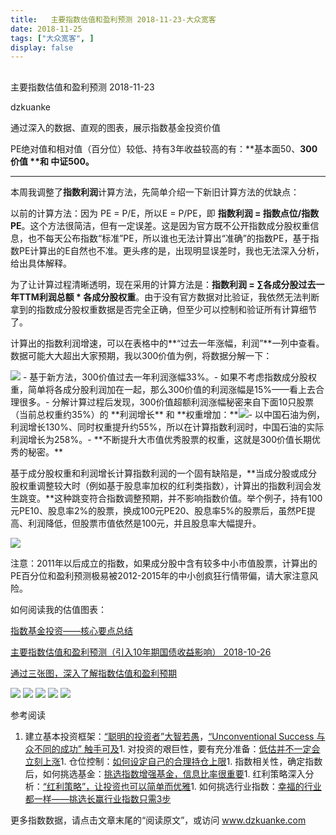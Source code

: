 ```yaml
---
title:   主要指数估值和盈利预测 2018-11-23-大众宽客
date: 2018-11-25
tags: ["大众宽客", ]
display: false
---
```



## 



主要指数估值和盈利预测 2018-11-23




dzkuanke




通过深入的数据、直观的图表，展示指数基金投资价值


PE绝对值和相对值（百分位）较低、持有3年收益较高的有：**基本面50、<strong style="white-space: normal;">300价值&nbsp;**和 中证500。</strong>

****



本周我调整了**指数利润**计算方法，先简单介绍一下新旧计算方法的优缺点：



以前的计算方法：因为 PE = P/E，所以E = P/PE，即 **指数利润 = 指数点位/指数PE**。这个方法很简洁，但有一定误差。这是因为官方既不公开指数成分股权重信息，也不每天公布指数“标准”PE，所以谁也无法计算出“准确”的指数PE，基于指数PE计算出的E自然也不准。更头疼的是，出现明显误差时，我也无法深入分析，给出具体解释。



为了让计算过程清晰透明，现在采用的计算方法是：**指数利润 = ∑各成分股过去一年TTM利润总额 * 各成分股权重**。由于没有官方数据对比验证，我依然无法判断拿到的指数成分股权重数据是否完全正确，但至少可以控制和验证所有计算细节了。



计算出的指数利润增速，可以在表格中的**“过去一年涨幅，利润”**一列中查看。数据可能大大超出大家预期，我以300价值为例，将数据分解一下：

<img class="" data-copyright="0" data-ratio="0.6" data-s="300,640" src="https://mmbiz.qpic.cn/mmbiz_png/PKw3FQPmhIjlicTbytkpEMc4H11tbQV42ekUspsLTFYgrAUwKdxJzy1Bn7D3Gvp1uKSCfuOElL9r1QerpnWrVRg/640?wx_fmt=png" data-type="png" data-w="1200" style="white-space: normal;"/>
- 基于新方法，300价值过去一年利润涨幅33%。- 如果不考虑指数成分股权重，简单将各成分股利润加在一起，那么300价值的利润涨幅是15%——看上去合理很多。- 分解计算过程后发现，300价值超额利润涨幅秘密来自下面10只股票（当前总权重约35%）的&nbsp;**利润增长**&nbsp;和&nbsp;**权重增加：**<img class="" data-copyright="0" data-ratio="0.7170868347338936" data-s="300,640" src="https://mmbiz.qpic.cn/mmbiz_png/PKw3FQPmhIjlicTbytkpEMc4H11tbQV42SLghIwAxaJw0DzbptcWOWPAApmzktTs1KwVHRbRcF4UzUsQ3KG7SRQ/640?wx_fmt=png" data-type="png" data-w="714" style=""/>- 以中国石油为例，利润增长130%、同时权重提升约55%，所以在计算指数利润时，中国石油的实际利润增长为258%。- **不断提升大市值优秀股票的权重，这就是300价值长期优秀的秘密。**


基于成分股权重和利润增长计算指数利润的一个固有缺陷是，**当成分股或成分股权重调整较大时（例如基于股息率加权的红利类指数），计算出的指数利润会发生跳变。**这种跳变符合指数调整预期，并不影响指数价值。举个例子，持有100元PE10、股息率2%的股票，换成100元PE20、股息率5%的股票后，虽然PE提高、利润降低，但股票市值依然是100元，并且股息率大幅提升。



<img class="" data-copyright="0" data-ratio="0.6" data-s="300,640" src="https://mmbiz.qpic.cn/mmbiz_png/PKw3FQPmhIjlicTbytkpEMc4H11tbQV42nGAQH2FVwIF6icMibObQcMagza3hQxlC661r9zWibXYgiaDIydljNDU1aA/640?wx_fmt=png" data-type="png" data-w="1200" style=""/>





注意：2011年以后成立的指数<h-char unicode="ff0c" class="">，</h-char>如果成分股中含有较多中小市值股票<h-char unicode="ff0c" class="">，</h-char>计算出的PE百分位和盈利预测极易被2012-2015年的中小创疯狂行情带偏<h-char unicode="ff0c" class="">，</h-char>请大家注意风险。



如何阅读我的估值图表：

[指数基金投资——核心要点总结](http://mp.weixin.qq.com/s?__biz=MzAwMTc1MDcwNw==&amp;mid=2648273120&amp;idx=1&amp;sn=4966cf6e399ae890908ad8d5aea65b82&amp;chksm=82f9333cb58eba2af347d359dd9514583fab1c419362b17cd01ed8f2e5ad8375ecb0ef4eab33&amp;scene=21#wechat_redirect)

[主要指数估值和盈利预测（引入10年期国债收益影响） 2018-10-26](http://mp.weixin.qq.com/s?__biz=MzAwMTc1MDcwNw==&amp;mid=2648273338&amp;idx=1&amp;sn=87de10e1239c2c6d16d06d0cc288700c&amp;chksm=82f93266b58ebb701978167549d74dcb6bcc57a08a78fb8a6905a9509a0d1875a94de4d066cc&amp;scene=21#wechat_redirect)

[通过三张图，深入了解指数估值和盈利预期](http://mp.weixin.qq.com/s?__biz=MzAwMTc1MDcwNw==&amp;mid=2648272932&amp;idx=1&amp;sn=3c59f8e37a725396d20f150d499bfed9&amp;chksm=82f933f8b58ebaeed34a6e2998fcda433b5bd0b3dedf2b2601b0665859f2cdb8f757c90cea3c&amp;scene=21#wechat_redirect)



<img class="" data-copyright="0" data-ratio="1" data-s="300,640" src="https://mmbiz.qpic.cn/mmbiz_png/PKw3FQPmhIjlicTbytkpEMc4H11tbQV42pzrlIJkhMVp2X3gRclBK1yhDLSxZa87Xv1CicXic5gibYJrdib7bjGZB8g/640?wx_fmt=png" data-type="png" data-w="960" style=""/>

<img class="" data-copyright="0" data-ratio="1.2405745062836624" data-s="300,640" src="https://mmbiz.qpic.cn/mmbiz_png/PKw3FQPmhIjlicTbytkpEMc4H11tbQV42IomniccRr1uhAcsxaOj5NxPxskC9X9AKtSDdpAneqmzJzTMcNUDFl5w/640?wx_fmt=png" data-type="png" data-w="1114" style=""/>

<img class="" data-copyright="0" data-ratio="0.6" data-s="300,640" src="https://mmbiz.qpic.cn/mmbiz_png/PKw3FQPmhIjlicTbytkpEMc4H11tbQV42CxIsbCDy6lspfLqstyQtIIVON00c2ysBp2WwtZG52VhK4Z3YXeaO8g/640?wx_fmt=png" data-type="png" data-w="1200" style=""/>

<img class="" data-copyright="0" data-ratio="0.6" data-s="300,640" src="https://mmbiz.qpic.cn/mmbiz_png/PKw3FQPmhIjlicTbytkpEMc4H11tbQV422KEPag20Buekibyhy9ts8Oc0CUL0wOibKspNHvq6WPujpRkxibvp5RX0A/640?wx_fmt=png" data-type="png" data-w="1200" style=""/>

<img class="" data-copyright="0" data-ratio="0.6" data-s="300,640" src="https://mmbiz.qpic.cn/mmbiz_png/PKw3FQPmhIjlicTbytkpEMc4H11tbQV42AQMkzPbmNVLrZvmZyEHibicJXhsN7oibdSdWfjfyBySrZSGSdGzNLMduA/640?wx_fmt=png" data-type="png" data-w="1200" style=""/>

参考阅读
1. 建立基本投资框架：[“聪明的投资者”大智若愚](http://mp.weixin.qq.com/s?__biz=MzAwMTc1MDcwNw==&amp;mid=2648273008&amp;idx=1&amp;sn=1986e188daec22378d05243c9970483c&amp;chksm=82f933acb58ebabae67065fc8fb942a6458e6d204acbfe42d5eaf68f6c49ee02353936ac64c5&amp;scene=21#wechat_redirect)，[“Unconventional Success 与众不同的成功” 触手可及](http://mp.weixin.qq.com/s?__biz=MzAwMTc1MDcwNw==&amp;mid=2648273011&amp;idx=1&amp;sn=e22705a245e90fb6e42877456523cdcd&amp;chksm=82f933afb58ebab9945ddad1406b7ee013416143466430ab9e04883cf94942b0d1dc10ac6ca1&amp;scene=21#wechat_redirect)1. 对投资的艰巨性，要有充分准备：[低估并不一定会立刻上涨](http://mp.weixin.qq.com/s?__biz=MzAwMTc1MDcwNw==&amp;mid=2648272785&amp;idx=1&amp;sn=9d714f0b5ff155d37941bac5e3bd5ae2&amp;chksm=82f92c4db58ea55bd7466b6630b06154a4732053fd8c5ef953f51d77bef4920c4620eb713c68&amp;scene=21#wechat_redirect)1. 仓位控制：[如何设定自己的合理持仓上限](http://mp.weixin.qq.com/s?__biz=MzAwMTc1MDcwNw==&amp;mid=2648272959&amp;idx=1&amp;sn=0d0e0487ba2dfa90138092d0973da1b6&amp;chksm=82f933e3b58ebaf59bbe5d49a7f9eea8dcae1ae24d5793d520c03a937e970495fbd8e0bceac7&amp;scene=21#wechat_redirect)1. 指数相关性，确定指数后，如何挑选基金：[挑选指数增强基金，信息比率很重要](http://mp.weixin.qq.com/s?__biz=MzAwMTc1MDcwNw==&amp;mid=2648272953&amp;idx=1&amp;sn=bcd9bd75a73911a98c6b619431f5dd90&amp;chksm=82f933e5b58ebaf31a40f518d43511dfe1c0c7ec906fd079d2011b593a46517a08f76816347d&amp;scene=21#wechat_redirect)1. 红利策略深入分析：[“红利策略”，让投资也可以简单而优雅](http://mp.weixin.qq.com/s?__biz=MzAwMTc1MDcwNw==&amp;mid=2648272962&amp;idx=1&amp;sn=2d34bdfc8e1ae77d6cae4e9ecd258aa5&amp;chksm=82f9339eb58eba883cf976ef1ad27b83da5215a11a3ff63dc624abdbe035866b86b844e8541a&amp;scene=21#wechat_redirect)1. 如何挑选行业指数：[幸福的行业都一样——挑选长赢行业指数只需3步](http://mp.weixin.qq.com/s?__biz=MzAwMTc1MDcwNw==&amp;mid=2648273097&amp;idx=1&amp;sn=2f957b81f3a7e74bc0c5ee9c00f5c027&amp;chksm=82f93315b58eba03bdd47cad22bda4c984a9762246dbcad1682d68578a21f5a574b80f1b11d7&amp;scene=21#wechat_redirect)


更多指数数据，请点击文章末尾的“阅读原文”，或访问 www.dzkuanke.com